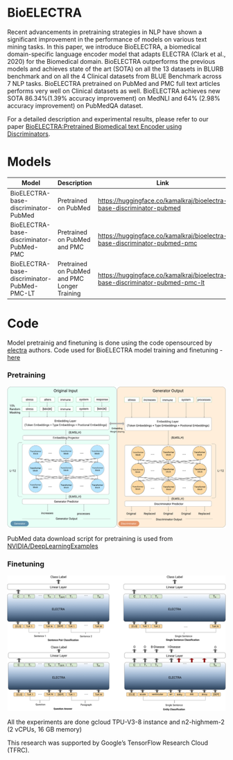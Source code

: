 # BioELECTRA

Recent advancements in pretraining strategies in NLP have shown a significant improvement in the performance of models on various text mining tasks. In this paper, we introduce BioELECTRA, a biomedical domain-specific language encoder model that adapts ELECTRA (Clark et al., 2020) for the Biomedical domain. BioELECTRA outperforms the previous models and achieves state of the art (SOTA) on all the 13 datasets in BLURB benchmark and on all the 4 Clinical datasets from BLUE Benchmark across 7 NLP tasks. BioELECTRA pretrained on PubMed and PMC full text articles performs very well on Clinical datasets as well. BioELECTRA achieves new SOTA 86.34%(1.39% accuracy improvement) on MedNLI and 64% (2.98% accuracy improvement) on PubMedQA dataset.

For a detailed description and experimental results, please refer to our paper [BioELECTRA:Pretrained Biomedical text Encoder using Discriminators](https://www.aclweb.org/anthology/2021.bionlp-1.16/).
# Models


| Model                                       | Description                                  | Link                                                                         |
|---------------------------------------------|----------------------------------------------|------------------------------------------------------------------------------|
| BioELECTRA-base-discriminator-PubMed        | Pretrained on PubMed                         | https://huggingface.co/kamalkraj/bioelectra-base-discriminator-pubmed        |
| BioELECTRA-base-discriminator-PubMed-PMC    | Pretrained on PubMed and PMC                 | https://huggingface.co/kamalkraj/bioelectra-base-discriminator-pubmed-pmc    |
| BioELECTRA-base-discriminator-PubMed-PMC-LT | Pretrained on PubMed and PMC Longer Training | https://huggingface.co/kamalkraj/bioelectra-base-discriminator-pubmed-pmc-lt |


# Code


Model pretrainig and finetuning is done using the code opensourced by [electra](https://github.com/google-research/electra) authors.
Code used for BioELECTRA model training and finetuning - [here](https://github.com/kamalkraj/electra)

### Pretraining

![alt text](electra_pretraining.png)

PubMed data download script for pretraining is used from [NVIDIA/DeepLearningExamples](https://github.com/NVIDIA/DeepLearningExamples/tree/master/TensorFlow/LanguageModeling/BERT/biobert)


### Finetuning

![alt text](electra_finetuning.png)

All the experiments are done gcloud TPU-V3-8 instance and n2-highmem-2 (2 vCPUs, 16 GB memory)

This research was supported by Google’s TensorFlow Research Cloud (TFRC).